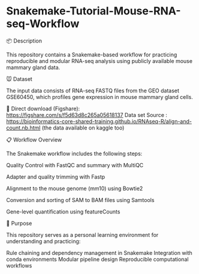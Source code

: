 # Snakemake-Tutorial-Mouse-RNA-seq-Workflow

📦 Description

This repository contains a Snakemake-based workflow for practicing reproducible and modular RNA-seq analysis using publicly available mouse mammary gland data.

🐭 Dataset

The input data consists of RNA-seq FASTQ files from the GEO dataset GSE60450, which profiles gene expression in mouse mammary gland cells.

🔗 Direct download (Figshare): https://figshare.com/s/f5d63d8c265a05618137
Data set Source : https://bioinformatics-core-shared-training.github.io/RNAseq-R/align-and-count.nb.html (the data available on kaggle too)

📋 Workflow Overview

The Snakemake workflow includes the following steps:

Quality Control with FastQC and summary with MultiQC

Adapter and quality trimming with Fastp

Alignment to the mouse genome (mm10) using Bowtie2

Conversion and sorting of SAM to BAM files using Samtools

Gene-level quantification using featureCounts

🧪 Purpose

This repository serves as a personal learning environment for understanding and practicing:

Rule chaining and dependency management in Snakemake
Integration with conda environments
Modular pipeline design
Reproducible computational workflows
